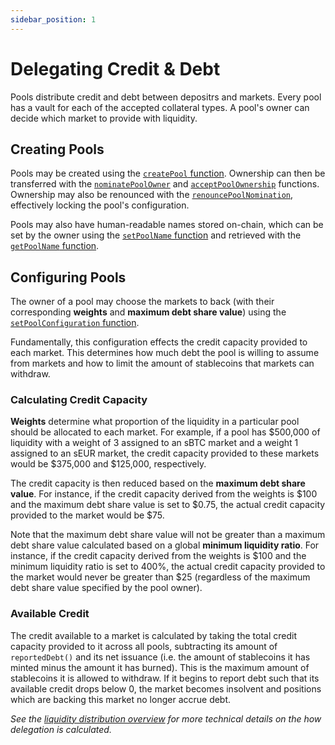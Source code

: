 ```yaml
---
sidebar_position: 1
---
```


# Delegating Credit & Debt

Pools distribute credit and debt between depositrs and markets. Every pool has a vault for each of the accepted collateral types. A pool's owner can decide which market to provide with liquidity.

## Creating Pools

Pools may be created using the [`createPool` function](/technical-reference/smart-contracts#createpool). Ownership can then be transferred with the [`nominatePoolOwner`](/technical-reference/smart-contracts#nominatepoolowner) and [`acceptPoolOwnership`](/technical-reference/smart-contracts#acceptpoolownership) functions. Ownership may also be renounced with the [`renouncePoolNomination`](/technical-reference/smart-contracts#renouncepoolnomination), effectively locking the pool's configuration.

Pools may also have human-readable names stored on-chain, which can be set by the owner using the [`setPoolName` function](/technical-reference/smart-contracts#setpoolname) and retrieved with the [`getPoolName` function](/technical-reference/smart-contracts#getpoolname).

## Configuring Pools

The owner of a pool may choose the markets to back (with their corresponding **weights** and **maximum debt share value**) using the [`setPoolConfiguration` function](/technical-reference/smart-contracts#setpoolconfiguration).

Fundamentally, this configuration effects the credit capacity provided to each market. This determines how much debt the pool is willing to assume from markets and how to limit the amount of stablecoins that markets can withdraw.

### Calculating Credit Capacity

**Weights** determine what proportion of the liquidity in a particular pool should be allocated to each market. For example, if a pool has $500,000 of liquidity with a weight of 3 assigned to an sBTC market and a weight 1 assigned to an sEUR market, the credit capacity provided to these markets would be $375,000 and $125,000, respectively.

The credit capacity is then reduced based on the **maximum debt share value**. For instance, if the credit capacity derived from the weights is $100 and the maximum debt share value is set to $0.75, the actual credit capacity provided to the market would be $75.

Note that the maximum debt share value will not be greater than a maximum debt share value calculated based on a global **minimum liquidity ratio**. For instance, if the credit capacity derived from the weights is $100 and the minimum liquidity ratio is set to 400%, the actual credit capacity provided to the market would never be greater than $25 (regardless of the maximum debt share value specified by the pool owner).

### Available Credit

The credit available to a market is calculated by taking the total credit capacity provided to it across all pools, subtracting its amount of `reportedDebt()` and its net issuance (i.e. the amount of stablecoins it has minted minus the amount it has burned). This is the maximum amount of stablecoins it is allowed to withdraw. If it begins to report debt such that its available credit drops below 0, the market becomes insolvent and positions which are backing this market no longer accrue debt.

_See the [liquidity distribution overview](/technical-reference/liquidity-distribution) for more technical details on the how delegation is calculated._
